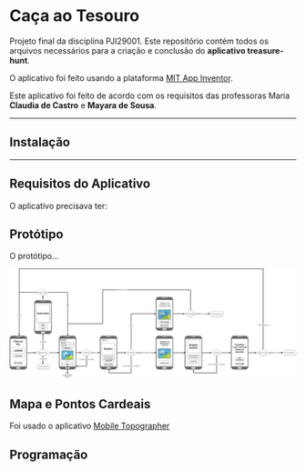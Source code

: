 # Caça ao Tesouro

Projeto final da disciplina PJI29001.
Este repositório contém todos os arquivos necessários para a criação e conclusão do **aplicativo treasure-hunt**.

O aplicativo foi feito usando a plataforma [MIT App Inventor](http://appinventor.mit.edu/explore/).

Este aplicativo foi feito de acordo com os requisitos das professoras Maria **Claudia de Castro** e **Mayara de Sousa**.

---

## Instalação



---

## Requisitos do Aplicativo
O aplicativo precisava ter:


## Protótipo

O protótipo...

![prototype](prototype.png)

## Mapa e Pontos Cardeais

Foi usado o aplicativo [Mobile Topographer](www.)

## Programação
